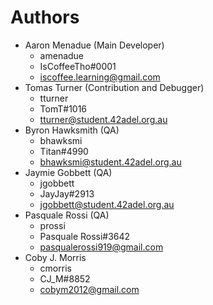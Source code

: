 # Authors
- Aaron Menadue (Main Developer)
  - amenadue
  - IsCoffeeTho#0001
  - [iscoffee.learning@gmail.com](mailto:iscoffee.learning@gmail.com)
- Tomas Turner (Contribution and Debugger)
  - tturner
  - TomT#1016
  - [tturner@student.42adel.org.au](mailto:tturner@student.42adel.org.au)
- Byron Hawksmith (QA)
  - bhawksmi
  - Titan#4990
  - [bhawksmi@student.42adel.org.au](mailto:bhawksmi@student.42adel.org.au)
- Jaymie Gobbett (QA)
  - jgobbett
  - JayJay#2913
  - [jgobbett@student.42adel.org.au](mailto:bhawksmi@student.42adel.org.au)
- Pasquale Rossi (QA)
  - prossi
  - Pasquale Rossi#3642
  - [pasqualerossi919@gmail.com](mailto:pasqualerossi919@gmail.com)
- Coby J. Morris
  - cmorris
  - CJ\_M#8852
  - [cobym2012@gmail.com](mailto:cobym2012@gmail.com)
